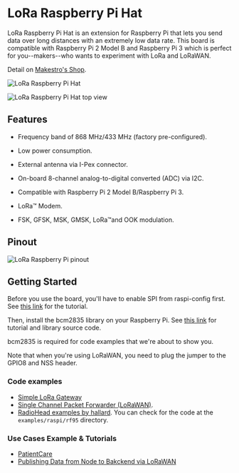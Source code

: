 LoRa Raspberry Pi Hat
=====================

LoRa Raspberry Pi Hat is an extension for Raspberry Pi that lets you send data over long distances with an extremely low data rate. This board is compatible with Raspberry Pi 2 Model B and Raspberry Pi 3 which is perfect for you--makers--who wants to experiment with LoRa and LoRaWAN.

Detail on [Makestro's Shop](https://shop.makestro.com).

![LoRa Raspberry Pi Hat](https://shop.makestro.com/wp-content/uploads/sites/2/2016/08/loraraspihat0.jpg)

![LoRa Raspberry Pi Hat top view](https://shop.makestro.com/wp-content/uploads/sites/2/2016/08/loraraspihat1.jpg)

## Features

* Frequency band of 868 MHz/433 MHz (factory pre-configured).

* Low power consumption.

* External antenna via I-Pex connector.

* On-board 8-channel analog-to-digital converted (ADC) via I2C.

* Compatible with Raspberry Pi 2 Model B/Raspberry Pi 3.

* LoRa™ Modem.

* FSK, GFSK, MSK, GMSK, LoRa™and OOK modulation.

## Pinout

![LoRa Raspberry Pi pinout](https://shop.makestro.com/wp-content/uploads/2016/08/lora_pinout-01_1024.jpg)

## Getting Started

Before you use the board, you'll have to enable SPI from raspi-config first. See [this link](https://learn.sparkfun.com/tutorials/raspberry-pi-spi-and-i2c-tutorial) for the tutorial.

Then, install the bcm2835 library on your Raspberry Pi. See [this link](http://www.airspayce.com/mikem/bcm2835/) for tutorial and library source code.

bcm2835 is required for code examples that we're about to show you.

Note that when you're using LoRaWAN, you need to plug the jumper to the GPIO8 and NSS header.


### Code examples

* [Simple LoRa Gateway](https://github.com/dycodex/Simple-LoRa-Gateway)
* [Single Channel Packet Forwarder (LoRaWAN)](https://github.com/andriyadi/single_chan_pkt_fwd).
* [RadioHead examples by hallard](https://github.com/hallard/RadioHead). You can check for the code at the `examples/raspi/rf95` directory.

### Use Cases Example & Tutorials

* [PatientCare](https://www.hackster.io/andri/patientcare-8ca30b)
* [Publishing Data from Node to Bakckend via LoRaWAN](https://learn.makestro.com/publishing-data-from-node-to-backend-via-lorawan/)

